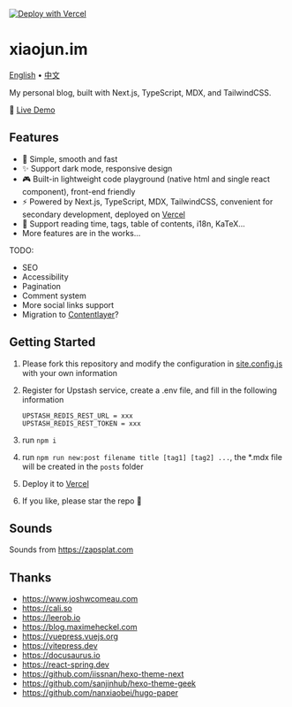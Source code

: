 [![Deploy with Vercel](https://vercel.com/button)](https://vercel.com/new/clone?repository-url=https%3A%2F%2Fgithub.com%2Fxiaojundebug%2Fxiaojun.im)

# xiaojun.im

[English](./README.md) • [中文](./README.zh-CN.md)

My personal blog, built with Next.js, TypeScript, MDX, and TailwindCSS.

👀 [Live Demo](https://xiaojun.im/)

## Features

- 🎨 Simple, smooth and fast
- ✨ Support dark mode, responsive design
- 🎮 Built-in lightweight code playground (native html and single react component), front-end friendly
- ⚡️ Powered by Next.js, TypeScript, MDX, TailwindCSS, convenient for secondary development, deployed on [Vercel](https://vercel.com)
- 🧩 Support reading time, tags, table of contents, i18n, KaTeX...
- More features are in the works...

TODO:

- SEO
- Accessibility
- Pagination
- Comment system
- More social links support
- Migration to [Contentlayer](https://github.com/contentlayerdev/contentlayer)?

## Getting Started

1. Please fork this repository and modify the configuration in [site.config.js](./site.config.js) with your own information
2. Register for Upstash service, create a .env file, and fill in the following information

   ```env
   UPSTASH_REDIS_REST_URL = xxx
   UPSTASH_REDIS_REST_TOKEN = xxx
   ```

3. run `npm i`
4. run `npm run new:post filename title [tag1] [tag2] ...`, the \*.mdx file will be created in the `posts` folder
5. Deploy it to [Vercel](https://vercel.com)
6. If you like, please star the repo 🙏

## Sounds

Sounds from https://zapsplat.com

## Thanks

- https://www.joshwcomeau.com
- https://cali.so
- https://leerob.io
- https://blog.maximeheckel.com
- https://vuepress.vuejs.org
- https://vitepress.dev
- https://docusaurus.io
- https://react-spring.dev
- https://github.com/iissnan/hexo-theme-next
- https://github.com/sanjinhub/hexo-theme-geek
- https://github.com/nanxiaobei/hugo-paper
